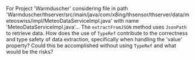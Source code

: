 For Project 'Warmduscher' considering file in path 'Warmduscher/thserver/src/main/java/com/x8ing/thsensor/thserver/data/meteoswiss/impl/MeteoDataServiceImpl.java' with name 'MeteoDataServiceImpl.java'... 
The `extractFromJSON` method uses `JsonPath` to retrieve data. How does the use of `TypeRef` contribute to the correctness and type safety of data extraction, specifically when handling the 'value' property? Could this be accomplished without using `TypeRef` and what would be the risks?